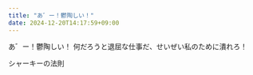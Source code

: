 ```yaml
---
title: "あ゛ー！鬱陶しい！"
date: 2024-12-20T14:17:59+09:00
---
```

あ゛ー！鬱陶しい！
何だろうと退屈な仕事だ、せいぜい私のために潰れろ！

シャーキーの法則
